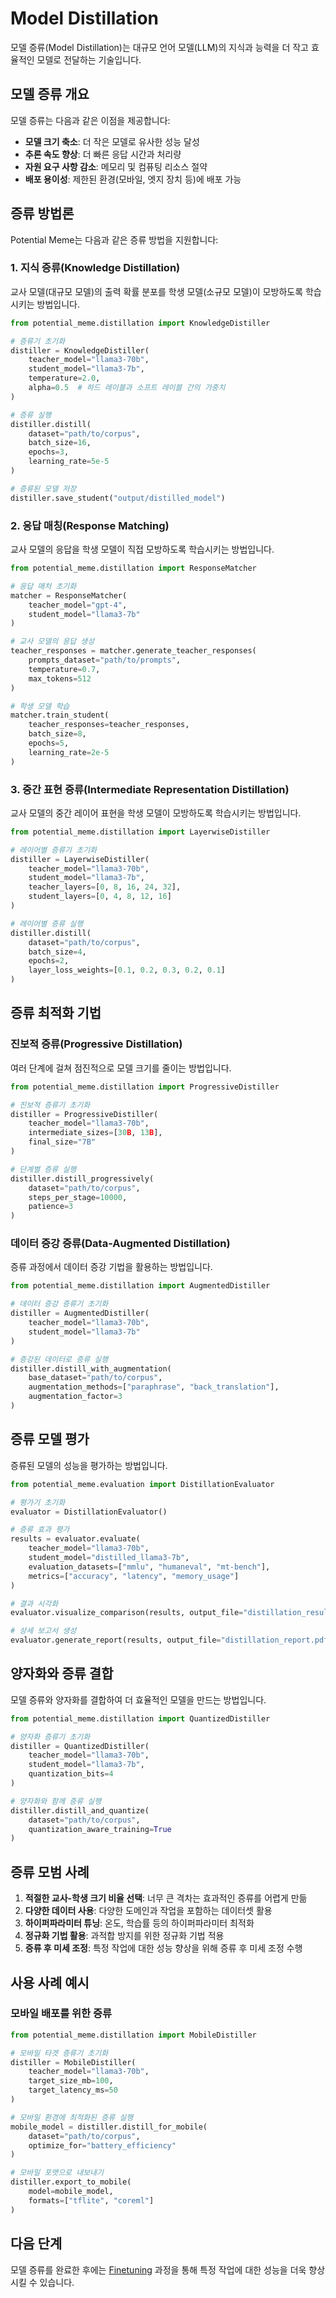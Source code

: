 # Model Distillation

모델 증류(Model Distillation)는 대규모 언어 모델(LLM)의 지식과 능력을 더 작고 효율적인 모델로 전달하는 기술입니다.

## 모델 증류 개요

모델 증류는 다음과 같은 이점을 제공합니다:

- **모델 크기 축소**: 더 작은 모델로 유사한 성능 달성
- **추론 속도 향상**: 더 빠른 응답 시간과 처리량
- **자원 요구 사항 감소**: 메모리 및 컴퓨팅 리소스 절약
- **배포 용이성**: 제한된 환경(모바일, 엣지 장치 등)에 배포 가능

## 증류 방법론

Potential Meme는 다음과 같은 증류 방법을 지원합니다:

### 1. 지식 증류(Knowledge Distillation)

교사 모델(대규모 모델)의 출력 확률 분포를 학생 모델(소규모 모델)이 모방하도록 학습시키는 방법입니다.

```python
from potential_meme.distillation import KnowledgeDistiller

# 증류기 초기화
distiller = KnowledgeDistiller(
    teacher_model="llama3-70b",
    student_model="llama3-7b",
    temperature=2.0,
    alpha=0.5  # 하드 레이블과 소프트 레이블 간의 가중치
)

# 증류 실행
distiller.distill(
    dataset="path/to/corpus",
    batch_size=16,
    epochs=3,
    learning_rate=5e-5
)

# 증류된 모델 저장
distiller.save_student("output/distilled_model")
```

### 2. 응답 매칭(Response Matching)

교사 모델의 응답을 학생 모델이 직접 모방하도록 학습시키는 방법입니다.

```python
from potential_meme.distillation import ResponseMatcher

# 응답 매처 초기화
matcher = ResponseMatcher(
    teacher_model="gpt-4",
    student_model="llama3-7b"
)

# 교사 모델의 응답 생성
teacher_responses = matcher.generate_teacher_responses(
    prompts_dataset="path/to/prompts",
    temperature=0.7,
    max_tokens=512
)

# 학생 모델 학습
matcher.train_student(
    teacher_responses=teacher_responses,
    batch_size=8,
    epochs=5,
    learning_rate=2e-5
)
```

### 3. 중간 표현 증류(Intermediate Representation Distillation)

교사 모델의 중간 레이어 표현을 학생 모델이 모방하도록 학습시키는 방법입니다.

```python
from potential_meme.distillation import LayerwiseDistiller

# 레이어별 증류기 초기화
distiller = LayerwiseDistiller(
    teacher_model="llama3-70b",
    student_model="llama3-7b",
    teacher_layers=[0, 8, 16, 24, 32],
    student_layers=[0, 4, 8, 12, 16]
)

# 레이어별 증류 실행
distiller.distill(
    dataset="path/to/corpus",
    batch_size=4,
    epochs=2,
    layer_loss_weights=[0.1, 0.2, 0.3, 0.2, 0.1]
)
```

## 증류 최적화 기법

### 진보적 증류(Progressive Distillation)

여러 단계에 걸쳐 점진적으로 모델 크기를 줄이는 방법입니다.

```python
from potential_meme.distillation import ProgressiveDistiller

# 진보적 증류기 초기화
distiller = ProgressiveDistiller(
    teacher_model="llama3-70b",
    intermediate_sizes=[30B, 13B],
    final_size="7B"
)

# 단계별 증류 실행
distiller.distill_progressively(
    dataset="path/to/corpus",
    steps_per_stage=10000,
    patience=3
)
```

### 데이터 증강 증류(Data-Augmented Distillation)

증류 과정에서 데이터 증강 기법을 활용하는 방법입니다.

```python
from potential_meme.distillation import AugmentedDistiller

# 데이터 증강 증류기 초기화
distiller = AugmentedDistiller(
    teacher_model="llama3-70b",
    student_model="llama3-7b"
)

# 증강된 데이터로 증류 실행
distiller.distill_with_augmentation(
    base_dataset="path/to/corpus",
    augmentation_methods=["paraphrase", "back_translation"],
    augmentation_factor=3
)
```

## 증류 모델 평가

증류된 모델의 성능을 평가하는 방법입니다.

```python
from potential_meme.evaluation import DistillationEvaluator

# 평가기 초기화
evaluator = DistillationEvaluator()

# 증류 효과 평가
results = evaluator.evaluate(
    teacher_model="llama3-70b",
    student_model="distilled_llama3-7b",
    evaluation_datasets=["mmlu", "humaneval", "mt-bench"],
    metrics=["accuracy", "latency", "memory_usage"]
)

# 결과 시각화
evaluator.visualize_comparison(results, output_file="distillation_results.png")

# 상세 보고서 생성
evaluator.generate_report(results, output_file="distillation_report.pdf")
```

## 양자화와 증류 결합

모델 증류와 양자화를 결합하여 더 효율적인 모델을 만드는 방법입니다.

```python
from potential_meme.distillation import QuantizedDistiller

# 양자화 증류기 초기화
distiller = QuantizedDistiller(
    teacher_model="llama3-70b",
    student_model="llama3-7b",
    quantization_bits=4
)

# 양자화와 함께 증류 실행
distiller.distill_and_quantize(
    dataset="path/to/corpus",
    quantization_aware_training=True
)
```

## 증류 모범 사례

1. **적절한 교사-학생 크기 비율 선택**: 너무 큰 격차는 효과적인 증류를 어렵게 만듦
2. **다양한 데이터 사용**: 다양한 도메인과 작업을 포함하는 데이터셋 활용
3. **하이퍼파라미터 튜닝**: 온도, 학습률 등의 하이퍼파라미터 최적화
4. **정규화 기법 활용**: 과적합 방지를 위한 정규화 기법 적용
5. **증류 후 미세 조정**: 특정 작업에 대한 성능 향상을 위해 증류 후 미세 조정 수행

## 사용 사례 예시

### 모바일 배포를 위한 증류

```python
from potential_meme.distillation import MobileDistiller

# 모바일 타겟 증류기 초기화
distiller = MobileDistiller(
    teacher_model="llama3-70b",
    target_size_mb=100,
    target_latency_ms=50
)

# 모바일 환경에 최적화된 증류 실행
mobile_model = distiller.distill_for_mobile(
    dataset="path/to/corpus",
    optimize_for="battery_efficiency"
)

# 모바일 포맷으로 내보내기
distiller.export_to_mobile(
    model=mobile_model,
    formats=["tflite", "coreml"]
)
```

## 다음 단계

모델 증류를 완료한 후에는 [Finetuning](finetuning/supervised-finetuning.md) 과정을 통해 특정 작업에 대한 성능을 더욱 향상시킬 수 있습니다.
